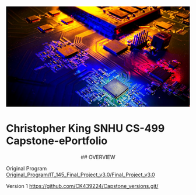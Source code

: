 ![](assets/banner.png)
# Christopher King SNHU CS-499 Capstone-ePortfolio

<p align="center">
## OVERVIEW
</p>

Original Program
[Original_Program/IT_145_Final_Project_v3.0/Final_Project_v3.0](https://github.com/CK439224/Capstone-ePortfolio.github.io/tree/main/Original_Program/IT_145_Final_Project_v3.0/Final_Project_v3.0)

Version 1
https://github.com/CK439224/Capstone_versions.git/
